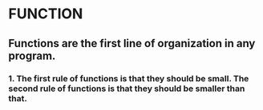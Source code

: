 # FUNCTION
## Functions are the first line of organization in any program.
### 1. The first rule of functions is that they should be small. The second rule of functions is that they should be smaller than that.